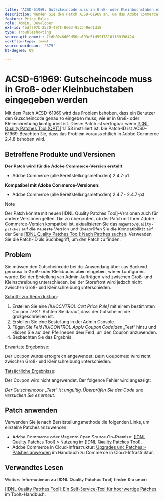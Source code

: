 ```yaml
---
title: 'ACSD-61969: Gutscheincode muss in Groß- oder Kleinbuchstaben eingegeben werden'
description: Wenden Sie den Patch ACSD-61969 an, um das Adobe Commerce-Problem zu beheben, bei dem ein Benutzer den Gutscheincode genau so eingeben muss, wie er in Groß- oder Kleinschreibung konfiguriert ist.
feature: Price Rules
role: Admin, Developer
exl-id: 4bdf797b-2570-49f8-8e03-952b49ed1d18
type: Troubleshooting
source-git-commit: 7fdb02a6d89d50ea593c5fd99d78101f89198424
workflow-type: tm+mt
source-wordcount: '379'
ht-degree: 0%

---
```


# ACSD-61969: Gutscheincode muss in Groß- oder Kleinbuchstaben eingegeben werden

Mit dem Patch ACSD-61969 wird das Problem behoben, dass ein Benutzer den Gutscheincode genau so eingeben muss, wie er in Groß- oder Kleinschreibung konfiguriert ist. Dieser Patch ist verfügbar, wenn [[!DNL Quality Patches Tool (QPT)]](/help/tools/quality-patches-tool/quality-patches-tool-to-self-serve-quality-patches.md) 1.1.53 installiert ist. Die Patch-ID ist ACSD-61969. Beachten Sie, dass das Problem voraussichtlich in Adobe Commerce 2.4.8 behoben wird.

## Betroffene Produkte und Versionen

**Der Patch wird für die Adobe Commerce-Version erstellt:**

* Adobe Commerce (alle Bereitstellungsmethoden) 2.4.7-p1

**Kompatibel mit Adobe Commerce-Versionen:**

* Adobe Commerce (alle Bereitstellungsmethoden) 2.4.7 - 2.4.7-p3

>[!NOTE]
>
>Der Patch könnte mit neuen [!DNL Quality Patches Tool]-Versionen auch für andere Versionen gelten. Um zu überprüfen, ob der Patch mit Ihrer Adobe Commerce-Version kompatibel ist, aktualisieren Sie das `magento/quality-patches` auf die neueste Version und überprüfen Sie die Kompatibilität auf der Seite [[!DNL Quality Patches Tool]: Nach Patches suchen](https://experienceleague.adobe.com/tools/commerce-quality-patches/index.html). Verwenden Sie die Patch-ID als Suchbegriff, um den Patch zu finden.

## Problem

Sie müssen den Gutscheincode bei der Anwendung über das Backend genauso in Groß- oder Kleinbuchstaben eingeben, wie er konfiguriert wurde. Bei der Erstellung von Admin-Aufträgen wird zwischen Groß- und Kleinschreibung unterschieden, bei der Storefront wird jedoch nicht zwischen Groß- und Kleinschreibung unterschieden.

<u>Schritte zur Reproduktion</u>:

1. Erstellen Sie eine *[!UICONTROL Cart Price Rule]* mit einem bestimmten Coupon *TEST*. Achten Sie darauf, dass der Gutscheincode großgeschrieben ist.
1. Erstellen Sie eine Bestellung in der Admin Console.
1. Fügen Sie *Feld *[!UICONTROL Apply Coupon Code]*&#x200B;den* „Test“ hinzu und klicken Sie auf den Pfeil neben dem Feld, um den Coupon anzuwenden.
1. Beobachten Sie das Ergebnis.

<u>Erwartete Ergebnisse</u>:

Der Coupon wurde erfolgreich angewendet. Beim Couponfeld wird nicht zwischen Groß- und Kleinschreibung unterschieden.

<u>Tatsächliche Ergebnisse</u>:

Der Coupon wird nicht angewendet. Der folgende Fehler wird angezeigt:

*Der Gutscheincode „Test“ ist ungültig. Überprüfen Sie den Code und versuchen Sie es erneut.*

## Patch anwenden

Verwenden Sie je nach Bereitstellungsmethode die folgenden Links, um einzelne Patches anzuwenden:

* Adobe Commerce oder Magento Open Source On-Premise: [[!DNL Quality Patches Tool] > Nutzung](/help/tools/quality-patches-tool/usage.md) im [!DNL Quality Patches Tool].
* Adobe Commerce in Cloud-Infrastruktur: [Upgrades und Patches > Patches anwenden](https://experienceleague.adobe.com/docs/commerce-cloud-service/user-guide/develop/upgrade/apply-patches.html) im Handbuch zu Commerce in Cloud-Infrastruktur.

## Verwandtes Lesen

Weitere Informationen zu [!DNL Quality Patches Tool] finden Sie unter:

[[!DNL Quality Patches Tool]: Ein Self-Service-Tool für hochwertige Patches](/help/tools/quality-patches-tool/quality-patches-tool-to-self-serve-quality-patches.md) im Tools-Handbuch.
